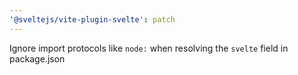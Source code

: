 ```yaml
---
'@sveltejs/vite-plugin-svelte': patch
---
```


Ignore import protocols like `node:` when resolving the `svelte` field in package.json
